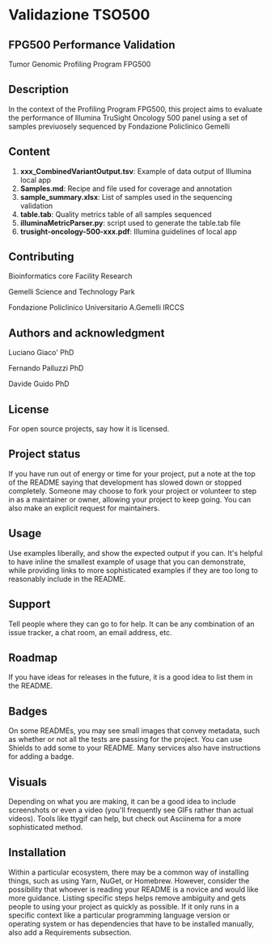 # Validazione TSO500



## FPG500 Performance Validation 
Tumor Genomic Profiling Program FPG500  

## Description
In the context of the Profiling Program FPG500, this project aims to evaluate the performance of Illumina TruSight Oncology 500 panel using a set of samples previuosely sequenced by Fondazione Policlinico Gemelli

## Content

1. **xxx_CombinedVariantOutput.tsv**: Example of data output of Illumina local app
2. **Samples.md**: Recipe and file used for coverage and annotation
3. **sample_summary.xlsx**: List of samples used in the sequencing validation
4. **table.tab**: Quality metrics table of all samples sequenced
5. **illuminaMetricParser.py**: script used to generate the table.tab file
6. **trusight-oncology-500-xxx.pdf**: Illumina guidelines of local app

## Contributing
Bioinformatics core Facility Research 

Gemelli Science and Technology Park 

Fondazione Policlinico Universitario A.Gemelli IRCCS

## Authors and acknowledgment
Luciano Giaco' PhD

Fernando Palluzzi PhD

Davide Guido PhD

## License
For open source projects, say how it is licensed.

## Project status
If you have run out of energy or time for your project, put a note at the top of the README saying that development has slowed down or stopped completely. Someone may choose to fork your project or volunteer to step in as a maintainer or owner, allowing your project to keep going. You can also make an explicit request for maintainers.

## Usage
Use examples liberally, and show the expected output if you can. It's helpful to have inline the smallest example of usage that you can demonstrate, while providing links to more sophisticated examples if they are too long to reasonably include in the README.

## Support
Tell people where they can go to for help. It can be any combination of an issue tracker, a chat room, an email address, etc.

## Roadmap
If you have ideas for releases in the future, it is a good idea to list them in the README.
## Badges
On some READMEs, you may see small images that convey metadata, such as whether or not all the tests are passing for the project. You can use Shields to add some to your README. Many services also have instructions for adding a badge.

## Visuals
Depending on what you are making, it can be a good idea to include screenshots or even a video (you'll frequently see GIFs rather than actual videos). Tools like ttygif can help, but check out Asciinema for a more sophisticated method.

## Installation
Within a particular ecosystem, there may be a common way of installing things, such as using Yarn, NuGet, or Homebrew. However, consider the possibility that whoever is reading your README is a novice and would like more guidance. Listing specific steps helps remove ambiguity and gets people to using your project as quickly as possible. If it only runs in a specific context like a particular programming language version or operating system or has dependencies that have to be installed manually, also add a Requirements subsection.